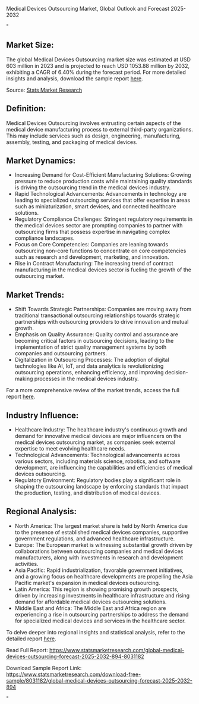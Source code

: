 Medical Devices Outsourcing Market, Global Outlook and Forecast 2025-2032

"<h2>Market Size:</h2>
<p>The global Medical Devices Outsourcing market size was estimated at USD 603 million in 2023 and is projected to reach USD 1053.88 million by 2032, exhibiting a CAGR of 6.40% during the forecast period. For more detailed insights and analysis, download the sample report <a href='https://www.statsmarketresearch.com/download-free-sample/8031182/global-medical-devices-outsourcing-forecast-2025-2032-894'>here</a>.</p>
<p>Source: <a href='https://www.statsmarketresearch.com/global-medical-devices-outsourcing-forecast-2025-2032-894-8031182'>Stats Market Research</a></p>

<h2>Definition:</h2>
<p>Medical Devices Outsourcing involves entrusting certain aspects of the medical device manufacturing process to external third-party organizations. This may include services such as design, engineering, manufacturing, assembly, testing, and packaging of medical devices.</p>

<h2>Market Dynamics:</h2>
<ul>
<li>Increasing Demand for Cost-Efficient Manufacturing Solutions: Growing pressure to reduce production costs while maintaining quality standards is driving the outsourcing trend in the medical devices industry.</li>
<li>Rapid Technological Advancements: Advancements in technology are leading to specialized outsourcing services that offer expertise in areas such as miniaturization, smart devices, and connected healthcare solutions.</li>
<li>Regulatory Compliance Challenges: Stringent regulatory requirements in the medical devices sector are prompting companies to partner with outsourcing firms that possess expertise in navigating complex compliance landscapes.</li>
<li>Focus on Core Competencies: Companies are leaning towards outsourcing non-core functions to concentrate on core competencies such as research and development, marketing, and innovation.</li>
<li>Rise in Contract Manufacturing: The increasing trend of contract manufacturing in the medical devices sector is fueling the growth of the outsourcing market.</li>
</ul>

<h2>Market Trends:</h2>
<ul>
<li>Shift Towards Strategic Partnerships: Companies are moving away from traditional transactional outsourcing relationships towards strategic partnerships with outsourcing providers to drive innovation and mutual growth.</li>
<li>Emphasis on Quality Assurance: Quality control and assurance are becoming critical factors in outsourcing decisions, leading to the implementation of strict quality management systems by both companies and outsourcing partners.</li>
<li>Digitalization in Outsourcing Processes: The adoption of digital technologies like AI, IoT, and data analytics is revolutionizing outsourcing operations, enhancing efficiency, and improving decision-making processes in the medical devices industry.</li>
</ul>
<p>For a more comprehensive review of the market trends, access the full report <a href='https://www.statsmarketresearch.com/global-medical-devices-outsourcing-forecast-2025-2032-894-8031182'>here</a>.</p>

<h2>Industry Influence:</h2>
<ul>
<li>Healthcare Industry: The healthcare industry's continuous growth and demand for innovative medical devices are major influencers on the medical devices outsourcing market, as companies seek external expertise to meet evolving healthcare needs.</li>
<li>Technological Advancements: Technological advancements across various sectors, including materials science, robotics, and software development, are influencing the capabilities and efficiencies of medical devices outsourcing.</li>
<li>Regulatory Environment: Regulatory bodies play a significant role in shaping the outsourcing landscape by enforcing standards that impact the production, testing, and distribution of medical devices.</li>
</ul>

<h2>Regional Analysis:</h2>
<ul>
<li>North America: The largest market share is held by North America due to the presence of established medical devices companies, supportive government regulations, and advanced healthcare infrastructure.</li>
<li>Europe: The European market is witnessing substantial growth driven by collaborations between outsourcing companies and medical devices manufacturers, along with investments in research and development activities.</li>
<li>Asia Pacific: Rapid industrialization, favorable government initiatives, and a growing focus on healthcare developments are propelling the Asia Pacific market's expansion in medical devices outsourcing.</li>
<li>Latin America: This region is showing promising growth prospects, driven by increasing investments in healthcare infrastructure and rising demand for affordable medical devices outsourcing solutions.</li>
<li>Middle East and Africa: The Middle East and Africa region are experiencing a rise in outsourcing partnerships to address the demand for specialized medical devices and services in the healthcare sector.</li>
</ul>
<p>To delve deeper into regional insights and statistical analysis, refer to the detailed report <a href='https://www.statsmarketresearch.com/global-medical-devices-outsourcing-forecast-2025-2032-894-8031182'>here</a>.</p>

<p>Read Full Report: <a href='https://www.statsmarketresearch.com/global-medical-devices-outsourcing-forecast-2025-2032-894-8031182'>https://www.statsmarketresearch.com/global-medical-devices-outsourcing-forecast-2025-2032-894-8031182</a></p>
<p>Download Sample Report Link: <a href='https://www.statsmarketresearch.com/download-free-sample/8031182/global-medical-devices-outsourcing-forecast-2025-2032-894'>https://www.statsmarketresearch.com/download-free-sample/8031182/global-medical-devices-outsourcing-forecast-2025-2032-894</a></p>"
